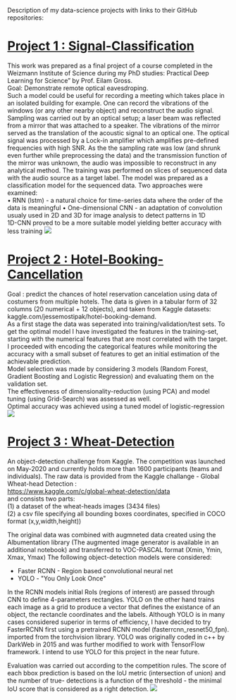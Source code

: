 Description of my data-science projects with links to their GitHub repositories:
# [Project 1 : Signal-Classification](https://github.com/omrigo5/Signal-Classification)
This work was prepared as a final project of a course completed in the Weizmann Institute of Science during my PhD studies: Practical Deep Learning for Science” by Prof. Eilam Gross.  
Goal: Demonstrate remote optical eavesdroping.  
Such a model could be useful for recording a meeting which takes place in an isolated building for example. One can record the vibrations of the windows (or any other nearby object) and reconstruct the audio signal.  
Sampling was carried out by an optical setup; a laser beam was reflected from a mirror that was attached to a speaker. The vibrations of the mirror served as the translation of the acoustic signal to an optical one. The optical signal was processed by a Lock-in amplifier which amplifies pre-defined frequencies with high SNR. As the the sampling rate was low (and shrunk even further while preprocessing the data) and the transmission function of the mirror was unknown, the audio was impossible to reconstruct in any analytical method.
The training was performed on slices of sequenced data with the audio source as a target label. The model was prepared as a classification model for the sequenced data. Two approaches were examined:  
•	RNN (lstm) - a natural choice for time-series data where the order of the data is meaningful
•	One-dimensional CNN - an adaptation of convolution usualy used in 2D and 3D for image analysis to detect patterns in 1D  
1D-CNN proved to be a more suitable model yielding better accuracy with less training
![](https://github.com/omrigo5/Portfolio-Omri-Goldberg/blob/master/Images/cv%20figure.png?raw=true)


# [Project 2 : Hotel-Booking-Cancellation](https://github.com/omrigo5/Hotel-Booking-Cancellation)
Goal : predict the chances of hotel reservation cancelation using data of costumers from multiple hotels. The data is given in a tabular form of 32 columns (20 numerical + 12 objects), and taken from Kaggle datasets: kaggle.com/jessemostipak/hotel-booking-demand.  
As a first stage the data was seperated into training/validation/test sets. To get the optimal model I have investigated the features in the training-set, starting with the numerical features that are most correlated with the target. I proceeded with encoding the categorical features while monitoring the accuracy with a small subset of features to get an initial estimation of the achievable prediction.  
Model selection was made by considering 3 models (Random Forest, Gradient Boosting and Logistic Regression) and evaluating them on the validation set.   
The effectiveness of dimensionality-reduction (using PCA) and model tuning (using Grid-Search) was assessed as well.  
Optimal accuracy was achieved using a tuned model of logistic-regression 
![](https://github.com/omrigo5/Portfolio-Omri-Goldberg/blob/master/Images/combined.png?raw=true)  

# [Project 3 : Wheat-Detection](https://github.com/omrigo5/Wheat-Detection)
An object-detection challenge from Kaggle. The competition was launched on May-2020 and currently holds more than 1600 participants (teams and individuals).
The raw data is provided from the Kaggle challange - Global Wheat-head Detection :  
https://www.kaggle.com/c/global-wheat-detection/data    
and consists two parts:  
(1) a dataset of the wheat-heads images (3434 files)  
(2) a csv file specifying all bounding boxes coordinates, specified in COCO format (x,y,width,height))

The original data was combined with augmneted data created using the Albumentation library (The augmented image generator is available in an additional notebook) and transferred to VOC-PASCAL format (Xmin, Ymin, Xmax, Ymax)
The following object-detection models were considered:
- Faster RCNN - Region based convolutional neural net
- YOLO - "You Only Look Once"  

In the RCNN models initial RoIs (regions of interest) are passed through CNN to define 4-parameters rectangles. YOLO on the other hand trains each image as a grid to produce a vector that defines the existance of an object, the rectancle coordinates and the labels.
Although YOLO is in many cases considered superior in terms of efficiency, I have decided to try FasterRCNN first using a pretrained RCNN model (fasterrcnn_resnet50_fpn). imported from the torchvision library. YOLO was originally coded in c++ by DarkWeb in 2015 and was further modified to work with TensorFlow framework. I intend to use YOLO for this project in the near future.

Evaluation was carried out according to the competition rules. The score of each bbox prediction is based on the IoU metric (intersection of union) and the number of true- detections is a function of the threshold - the minimal IoU score that is considered as a right detection. 
![](https://github.com/omrigo5/Portfolio-Omri-Goldberg/blob/master/Images/publish-1.png?raw=true)
